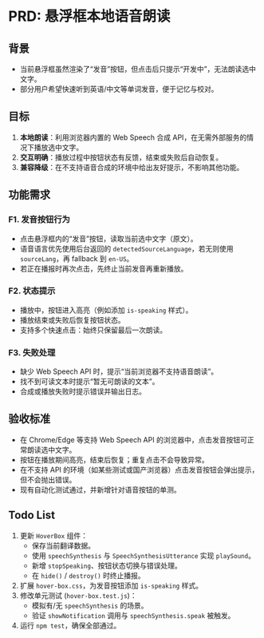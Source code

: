 # PRD: 悬浮框本地语音朗读

## 背景

- 当前悬浮框虽然渲染了“发音”按钮，但点击后只提示“开发中”，无法朗读选中文字。
- 部分用户希望快速听到英语/中文等单词发音，便于记忆与校对。

## 目标

1. **本地朗读**：利用浏览器内置的 Web Speech 合成 API，在无需外部服务的情况下播放选中文字。
2. **交互明确**：播放过程中按钮状态有反馈，结束或失败后自动恢复。
3. **兼容降级**：在不支持语音合成的环境中给出友好提示，不影响其他功能。

## 功能需求

### F1. 发音按钮行为
- 点击悬浮框内的“发音”按钮，读取当前选中文字（原文）。
- 语音语言优先使用后台返回的 `detectedSourceLanguage`，若无则使用 `sourceLang`，再 fallback 到 `en-US`。
- 若正在播报时再次点击，先终止当前发音再重新播放。

### F2. 状态提示
- 播放中，按钮进入高亮（例如添加 `is-speaking` 样式）。
- 播放结束或失败后恢复按钮状态。
- 支持多个快速点击：始终只保留最后一次朗读。

### F3. 失败处理
- 缺少 Web Speech API 时，提示“当前浏览器不支持语音朗读”。
- 找不到可读文本时提示“暂无可朗读的文本”。
- 合成或播放失败时提示错误并输出日志。

## 验收标准

- 在 Chrome/Edge 等支持 Web Speech API 的浏览器中，点击发音按钮可正常朗读选中文字。
- 按钮在播放期间高亮，结束后恢复；重复点击不会导致异常。
- 在不支持 API 的环境（如某些测试或国产浏览器）点击发音按钮会弹出提示，但不会抛出错误。
- 现有自动化测试通过，并新增针对语音按钮的单测。

## Todo List

1. 更新 `HoverBox` 组件：
   - 保存当前翻译数据。
   - 使用 `speechSynthesis` 与 `SpeechSynthesisUtterance` 实现 `playSound`。
   - 新增 `stopSpeaking`、按钮状态切换与错误处理。
   - 在 `hide()` / `destroy()` 时终止播报。
2. 扩展 `hover-box.css`，为发音按钮添加 `is-speaking` 样式。
3. 修改单元测试 (`hover-box.test.js`)：
   - 模拟有/无 `speechSynthesis` 的场景。
   - 验证 `showNotification` 调用与 `speechSynthesis.speak` 被触发。
4. 运行 `npm test`，确保全部通过。
